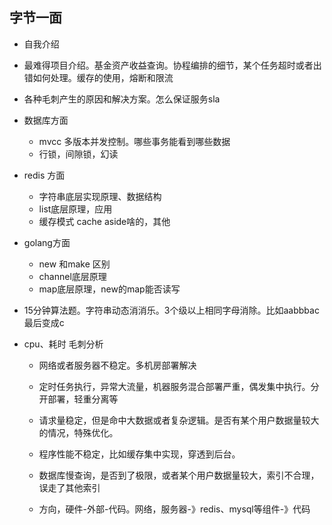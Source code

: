 ## 字节一面
- 自我介绍
- 最难得项目介绍。基金资产收益查询。协程编排的细节，某个任务超时或者出错如何处理。缓存的使用，熔断和限流
- 各种毛刺产生的原因和解决方案。怎么保证服务sla
- 数据库方面
    - mvcc 多版本并发控制。哪些事务能看到哪些数据
    - 行锁，间隙锁，幻读
- redis 方面
    - 字符串底层实现原理、数据结构
    - list底层原理，应用
    - 缓存模式 cache aside啥的，其他
- golang方面
    - new 和make 区别
    - channel底层原理
    - map底层原理，new的map能否读写

- 15分钟算法题。字符串动态消消乐。3个级以上相同字母消除。比如aabbbac最后变成c


- cpu、耗时 毛刺分析
    - 网络或者服务器不稳定。多机房部署解决
    - 定时任务执行，异常大流量，机器服务混合部署严重，偶发集中执行。分开部署，轻重分离等
    - 请求量稳定，但是命中大数据或者复杂逻辑。是否有某个用户数据量较大的情况，特殊优化。
    - 程序性能不稳定，比如缓存集中实现，穿透到后台。
    - 数据库慢查询，是否到了极限，或者某个用户数据量较大，索引不合理，误走了其他索引

    - 方向，硬件-外部-代码。网络，服务器-》redis、mysql等组件-》代码